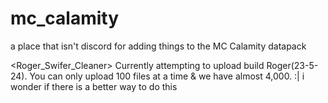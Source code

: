 # mc_calamity
a place that isn't discord for adding things to the MC Calamity datapack

<Roger_Swifer_Cleaner> Currently attempting to upload build Roger(23-5-24). You can only upload 100 files at a time & we have almost 4,000. :| i wonder if there is a better way to do this
